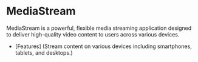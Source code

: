 # MediaStream
MediaStream is a powerful, flexible media streaming application designed to deliver high-quality video  content to users across various devices.

- [Features] (Stream content on various devices including smartphones, tablets, and desktops.)